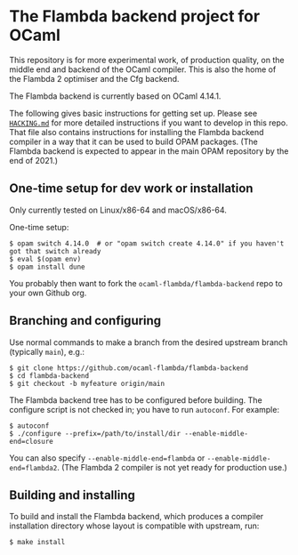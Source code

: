 # The Flambda backend project for OCaml

This repository is for more experimental work, of production quality, on the middle end
and backend of the OCaml compiler.
This is also the home of the Flambda 2 optimiser and the Cfg backend.

The Flambda backend is currently based on OCaml 4.14.1.

The following gives basic instructions for getting set up.  Please see
[`HACKING.md`](HACKING.md) for more detailed instructions if you want to develop in this repo.
That file also contains instructions for installing the Flambda backend compiler in a way
that it can be used to build OPAM packages.  (The Flambda backend is expected to appear in the
main OPAM repository by the end of 2021.)

## One-time setup for dev work or installation

Only currently tested on Linux/x86-64 and macOS/x86-64.

One-time setup:
```
$ opam switch 4.14.0  # or "opam switch create 4.14.0" if you haven't got that switch already
$ eval $(opam env)
$ opam install dune
```

You probably then want to fork the `ocaml-flambda/flambda-backend` repo to your own Github org.

## Branching and configuring

Use normal commands to make a branch from the desired upstream branch (typically `main`), e.g.:
```
$ git clone https://github.com/ocaml-flambda/flambda-backend
$ cd flambda-backend
$ git checkout -b myfeature origin/main
```

The Flambda backend tree has to be configured before building.  The configure script is not checked
in; you have to run `autoconf`.  For example:
```
$ autoconf
$ ./configure --prefix=/path/to/install/dir --enable-middle-end=closure
```
You can also specify `--enable-middle-end=flambda` or `--enable-middle-end=flambda2`.  (The Flambda 2
compiler is not yet ready for production use.)

## Building and installing

To build and install the Flambda backend, which produces a compiler installation directory whose
layout is compatible with upstream, run:
```
$ make install
```
